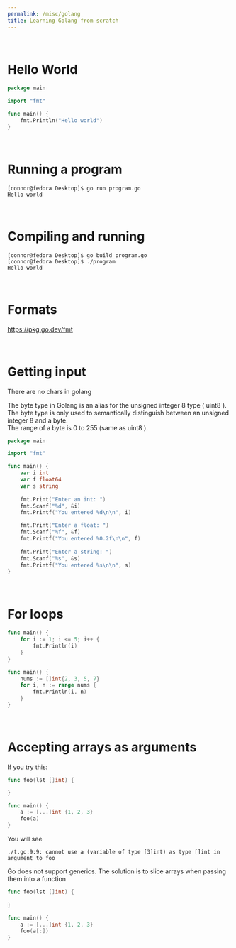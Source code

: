 ```yaml
---
permalink: /misc/golang
title: Learning Golang from scratch
---
```



<br>


# Hello World

```go
package main

import "fmt"

func main() {
	fmt.Println("Hello world")
}
```

<br>

# Running a program

```
[connor@fedora Desktop]$ go run program.go
Hello world
```

<br>

# Compiling and running

```
[connor@fedora Desktop]$ go build program.go
[connor@fedora Desktop]$ ./program 
Hello world
```

<br>

# Formats

<https://pkg.go.dev/fmt>

<br>

# Getting input 

There are no chars in golang<br>

The byte type in Golang is an alias for the unsigned integer 8 type ( uint8 ). <br>
The byte type is only used to semantically distinguish between an unsigned integer 8 and a byte. <br>
The range of a byte is 0 to 255 (same as uint8 ).

```go
package main

import "fmt"

func main() {
    var i int
    var f float64
    var s string
    
    fmt.Print("Enter an int: ") 
    fmt.Scanf("%d", &i)
    fmt.Printf("You entered %d\n\n", i)

    fmt.Print("Enter a float: ")
    fmt.Scanf("%f", &f)
    fmt.Printf("You entered %0.2f\n\n", f)
    
    fmt.Print("Enter a string: ")
    fmt.Scanf("%s", &s)
    fmt.Printf("You entered %s\n\n", s)
}
```

<br>

# For loops

```go
func main() {
    for i := 1; i <= 5; i++ {
        fmt.Println(i)
    }
}
```

```go
func main() {
    nums := []int{2, 3, 5, 7}
    for i, n := range nums {
        fmt.Println(i, n)
    }
}
```

<br>

# Accepting arrays as arguments

If you try this:

```go
func foo(lst []int) {

}

func main() {
    a := [...]int {1, 2, 3}    
    foo(a)
}
```

You will see 

```
./t.go:9:9: cannot use a (variable of type [3]int) as type []int in argument to foo
```

Go does not support generics. The solution is to slice arrays when passing them into a function

```go
func foo(lst []int) {
    
}

func main() {
    a := [...]int {1, 2, 3}    
    foo(a[:])
}
```
